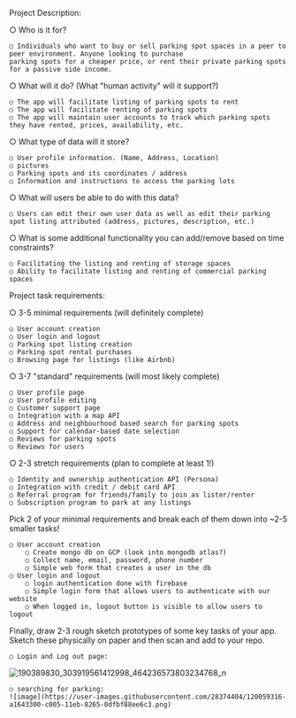 Project Description:

○ Who is it for?
    
    ○ Individuals who want to buy or sell parking spot spaces in a peer to peer environment. Anyone looking to purchase
    parking spots for a cheaper price, or rent their private parking spots for a passive side income.

○ What will it do? (What "human activity" will it support?)
    
    ○ The app will facilitate listing of parking spots to rent
    ○ The app will facilitate renting of parking spots
    ○ The app will maintain user accounts to track which parking spots they have rented, prices, availability, etc.

○ What type of data will it store?
    
    ○ User profile information. (Name, Address, Location)
    ○ pictures
    ○ Parking spots and its coordinates / address
    ○ Information and instructions to access the parking lots

○ What will users be able to do with this data?
    
    ○ Users can edit their own user data as well as edit their parking spot listing attributed (address, pictures, description, etc.)

○ What is some additional functionality you can add/remove based on time constraints?
    
    ○ Facilitating the listing and renting of storage spaces
    ○ Ability to facilitate listing and renting of commercial parking spaces

Project task requirements:

○ 3-5 minimal requirements (will definitely complete)
    
    ○ User account creation
    ○ User login and logout
    ○ Parking spot listing creation
    ○ Parking spot rental purchases
    ○ Browsing page for listings (like Airbnb)

○ 3-7 "standard" requirements (will most likely complete)
    
    ○ User profile page
    ○ User profile editing
    ○ Customer support page
    ○ Integration with a map API
    ○ Address and neighbourhood based search for parking spots
    ○ Support for calendar-based date selection
    ○ Reviews for parking spots
    ○ Reviews for users

○ 2-3 stretch requirements (plan to complete at least 1!)
    
    ○ Identity and ownership authentication API (Persona)
    ○ Integration with credit / debit card API
    ○ Referral program for friends/family to join as lister/renter
    ○ Subscription program to park at any listings

Pick 2 of your minimal requirements and break each of them down into ~2-5 smaller
tasks!
    
    ○ User account creation
        ○ Create mongo db on GCP (look into mongodb atlas?)
        ○ Collect name, email, password, phone number
        ○ Simple web form that creates a user in the db
    ○ User login and logout
        ○ login authentication done with firebase
        ○ Simple login form that allows users to authenticate with our website
        ○ When logged in, logout button is visible to allow users to logout

Finally, draw 2-3 rough sketch prototypes of some key tasks of your app. Sketch these
physically on paper and then scan and add to your repo.

    ○ Login and Log out page:
   ![190389830_303919561412998_464236573803234768_n](https://user-images.githubusercontent.com/38776947/120020997-738ee680-c025-11eb-81ad-a04ef76d7600.jpg)

    ○ searching for parking:
    ![image](https://user-images.githubusercontent.com/28374404/120059316-a1643300-c005-11eb-8265-0dfbf88ee6c3.png)

